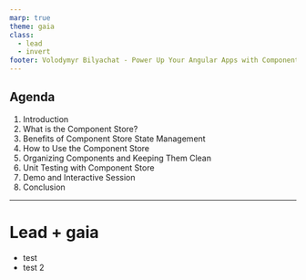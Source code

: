 ```yaml
---
marp: true
theme: gaia
class:
  - lead
  - invert
footer: Volodymyr Bilyachat - Power Up Your Angular Apps with Component Store State Management
---
```


## Agenda

1. Introduction
2. What is the Component Store?
3. Benefits of Component Store State Management
4. How to Use the Component Store
5. Organizing Components and Keeping Them Clean
6. Unit Testing with Component Store
7. Demo and Interactive Session
8. Conclusion

---

<!-- class: lead gaia -->

# Lead + gaia
* test
* test 2